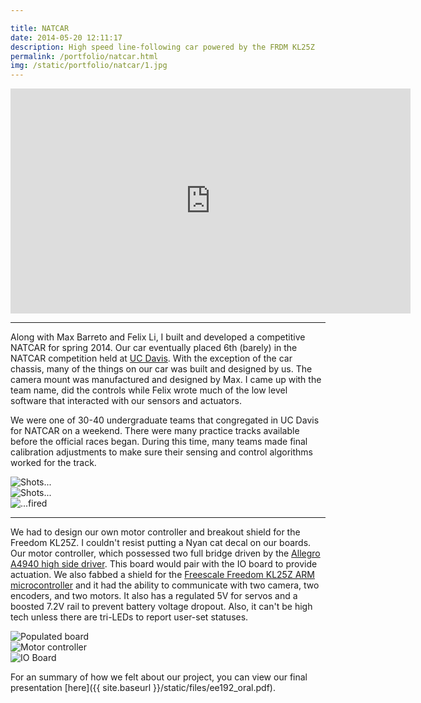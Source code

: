 ```yaml
---

title: NATCAR
date: 2014-05-20 12:11:17
description: High speed line-following car powered by the FRDM KL25Z
permalink: /portfolio/natcar.html
img: /static/portfolio/natcar/1.jpg
---
```


<div class="container">
	<div class="item">
		<iframe width="640" height="360" src="https://www.youtube.com/embed/H-Txe_B7EAo" frameborder="0" allowfullscreen></iframe>
	</div>
</div>
<!-- 
Footage of our race video, provided by UC Davis
Picture of our NATCAR, complete with a nyan cat flag for race day
 -->

---

Along with Max Barreto and Felix Li, I built and developed a competitive NATCAR for spring 2014. Our car eventually placed 6th (barely) in the NATCAR competition held at [UC Davis](http://www.ece.ucdavis.edu/natcar/results/2014-race-results/). With the exception of the car chassis, many of the things on our car was built and designed by us. The camera mount was manufactured and designed by Max. I came up with the team name, did the controls while Felix wrote much of the low level software that interacted with our sensors and actuators.

We were one of 30-40 undergraduate teams that congregated in UC Davis for NATCAR on a weekend. There were many practice tracks available before the official races began. During this time, many teams made final calibration adjustments to make sure their sensing and control algorithms worked for the track.

<div class="container-imgs">
	<div class="item-img">
		<img src="{{ site.baseurl }}/static/portfolio/natcar/3.jpg" alt="Shots...">
	</div>
	<div class="item-img">
		<img src="{{ site.baseurl }}/static/portfolio/natcar/2.jpg" alt="Shots...">
	</div>
	<div class="item-img">
		<img src="{{ site.baseurl }}/static/portfolio/natcar/4.jpg" alt="...fired">
	</div>
</div>

<!-- 
Max putting the car on the practice track at NATCAR as we adjusted for lighting conditions
Zoooooom, look at our car go. Unfortunately, an unsolved problem in our motor controller inhibited our ability to have a competitive top speed. Our motor controller must have a hairball stuck in its throat.
 -->

---

We had to design our own motor controller and breakout shield for the Freedom KL25Z. I couldn't resist putting a Nyan cat decal on our boards. Our motor controller, which possessed two full bridge driven by the [Allegro A4940 high side driver](http://www.digikey.com/product-detail/en/A4940KLPTR-T/620-1319-6-ND/2042760). This board would pair with the IO board to provide actuation. We also fabbed a shield for the [Freescale Freedom KL25Z ARM microcontroller](http://www.freescale.com/webapp/sps/site/prod_summary.jsp?code=FRDM-KL25Z) and it had the ability to communicate with two camera, two encoders, and two motors. It also has a regulated 5V for servos and a boosted 7.2V rail to prevent battery voltage dropout. Also, it can't be high tech unless there are tri-LEDs to report user-set statuses.

<div class="container-imgs">
	<div class="item-img">
		<img src="{{ site.baseurl }}/static/portfolio/natcar/1.jpg" alt="Populated board">
	</div>
	<div class="item-img">
		<img src="{{ site.baseurl }}/static/portfolio/natcar/5.png" alt="Motor controller">
	</div>
	<div class="item-img">
		<img src="{{ site.baseurl }}/static/portfolio/natcar/6.png" alt="IO Board">
	</div>
</div>

For an summary of how we felt about our project, you can view our final presentation [here]({{ site.baseurl }}/static/files/ee192_oral.pdf).
